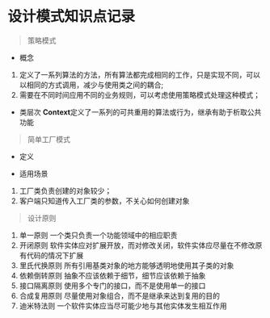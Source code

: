 # 设计模式知识点记录
> 策略模式
- 概念
1. 定义了一系列算法的方法，所有算法都完成相同的工作，只是实现不同，可以以相同的方式调用，减少与使用类之间的耦合;
2. 需要在不同时间应用不同的业务规则，可以考虑使用策略模式处理这种模式；
- 类层次
**Context**定义了一系列的可共重用的算法或行为，继承有助于析取公共功能
> 简单工厂模式
- 定义

- 适用场景
1. 工厂类负责创建的对象较少；
2. 客户端只知道传入工厂类的参数，不关心如何创建对象

> 设计原则
1. 单一原则
一个类只负责一个功能领域中的相应职责
2. 开闭原则
软件实体应对扩展开放，而对修改关闭，软件实体应尽量在不修改原有代码的情况下扩展
3. 里氏代换原则
所有引用基类对象的地方能够透明地使用其子类的对象
4. 依赖倒转原则
抽象不应该依赖于细节，细节应该依赖于抽象
5. 接口隔离原则
使用多个专门的接口，而不是使用单一的接口
6. 合成复用原则
尽量使用对象组合，而不是继承来达到复用的目的
7. 迪米特法则
一个软件实体应当尽可能少地与其他实体发生相互作用

